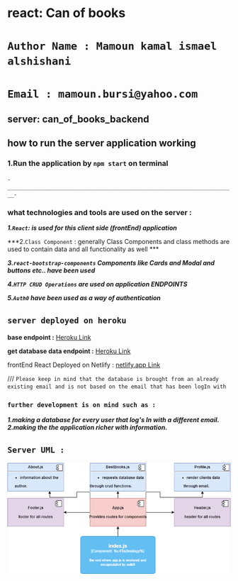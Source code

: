 # react: Can of books 


# `Author Name : Mamoun kamal ismael alshishani`

# `Email : mamoun.bursi@yahoo.com`

## server: can_of_books_backend

## how to run the server application working

### 1.Run the application by `npm start` on terminal

`-________________________________________________________________________-`

### what technologies and tools are used on the server  :

***1.`React`: is used for this client side (frontEnd) application***

***2.`Class Component` : generally Class Components and class methods are used to contain data and all functionality as well  ***

***3.`react-bootstrap-components` Components like Cards and Modal and buttons etc.. have been used***

***4.`HTTP CRUD Operations` are used on application ENDPOINTS***

***5.`Auth0` have been used as a way of authentication***

## `server deployed on heroku`

**base endpoint :**
[Heroku Link](https://can-of-books-srv.herokuapp.com/)

**get database data endpoint :**
[Heroku Link](https://can-of-books-srv.herokuapp.com/books?EmailQuery=mamoun.alshishani@yahoo.com) 

frontEnd React Deployed on Netlify :
[netlify.app Link](https://canofbooks-app.netlify.app/) 

/// `Please keep in mind that the database is brought from an already existing email and is not based on the email that has been logIn with `

### `further development is on mind such as :`
***1.making a database for every user that log's In with a different email.***
***2.making the the application richer with information.***

## `Server UML :`

![uml](src/image/react-uml.png)
